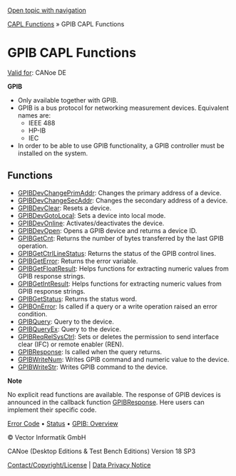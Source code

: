 [Open topic with navigation](../../../../CANoeDEFamily.htm#Topics/CAPLFunctions/GPIB/CAPLfunctionsGPIBOverview.md)

[CAPL Functions](../CAPLfunctions.md) » GPIB CAPL Functions

# GPIB CAPL Functions

[Valid for](../../Shared/FeatureAvailability.md): CANoe DE

**GPIB**

- Only available together with GPIB.
- GPIB is a bus protocol for networking measurement devices. Equivalent names are:
  - IEEE 488
  - HP-IB
  - IEC
- In order to be able to use GPIB functionality, a GPIB controller must be installed on the system.

## Functions

- [GPIBDevChangePrimAddr](Functions/CAPLfunctionGPIBDevChangePrimAddr.md): Changes the primary address of a device.
- [GPIBDevChangeSecAddr](Functions/CAPLfunctionGPIBChangeSecAddr.md): Changes the secondary address of a device.
- [GPIBDevClear](Functions/CAPLfunctionGPIBDevClear.md): Resets a device.
- [GPIBDevGotoLocal](Functions/CAPLfunctionGPIBDevGotoLocal.md): Sets a device into local mode.
- [GPIBDevOnline](Functions/CAPLfunctionGPIBDevOnline.md): Activates/deactivates the device.
- [GPIBDevOpen](Functions/CAPLfunctionGPIBDevOpen.md): Opens a GPIB device and returns a device ID.
- [GPIBGetCnt](Functions/CAPLfunctionGPIBGetCnt.md): Returns the number of bytes transferred by the last GPIB operation.
- [GPIBGetCtrlLineStatus](Functions/CAPLfunctionGPIBGetCtrlLineStatus.md): Returns the status of the GPIB control lines.
- [GPIBGetError](Functions/CAPLfunctionGPIBGetError.md): Returns the error variable.
- [GPIBGetFloatResult](Functions/CAPLfunctionGPIBGetFloatResult.md): Helps functions for extracting numeric values from GPIB response strings.
- [GPIBGetIntResult](Functions/CAPLfunctionGPIBGetIntResult.md): Helps functions for extracting numeric values from GPIB response strings.
- [GPIBGetStatus](Functions/CAPLfunctionGPIBGetStatus.md): Returns the status word.
- [GPIBOnError](Functions/CAPLfunctionGPIBOnError.md): Is called if a query or a write operation raised an error condition.
- [GPIBQuery](Functions/CAPLfunctionGPIBQuery.md): Query to the device.
- [GPIBQueryEx](Functions/CAPLfunctionGPIBQueryEx.md): Query to the device.
- [GPIBReqRelSysCtrl](Functions/CAPLfunctionGPIBReqRelSysCtrl.md): Sets or deletes the permission to send interface clear (IFC) or remote enabler (REN).
- [GPIBResponse](Functions/CAPLfunctionGPIBResponse.md): Is called when the query returns.
- [GPIBWriteNum](Functions/CAPLfunctionGPIBWriteNum.md): Writes GPIB command and numeric value to the device.
- [GPIBWriteStr](Functions/CAPLfunctionGPIBWriteStr.md): Writes GPIB command to the device.

**Note**

No explicit read functions are available. The response of GPIB devices is announced in the callback function [GPIBResponse](Functions/CAPLfunctionGPIBResponse.md). Here users can implement their specific code.

[Error Code](CAPLfunctionsGPIBErrorCode.md) • [Status](CAPLfunctionsGPIBStatus.md) • [GPIB: Overview](../../CANoeCANalyzer/Interfaces/GPIB.md)

© Vector Informatik GmbH

CANoe (Desktop Editions & Test Bench Editions) Version 18 SP3

[Contact/Copyright/License](../../Shared/ContactCopyrightLicense.md) | [Data Privacy Notice](https://www.vector.com/int/en/company/get-info/privacy-policy/)